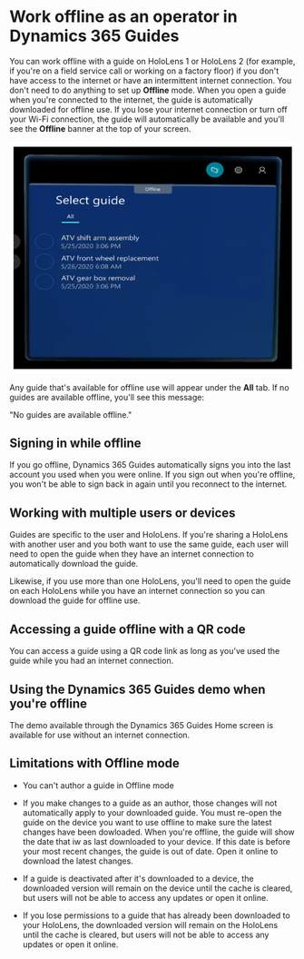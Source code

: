 

# Work offline as an operator in Dynamics 365 Guides

You can work offline with a guide on HoloLens 1 or HoloLens 2 (for example, if you're on a field service call or working on a factory floor) if you don't have access to the internet or have an intermittent internet connection. You don't need to do anything to set up **Offline** mode. When you open a guide when you're connected to the internet, the guide is automatically downloaded for offline use. If you lose your internet connection or turn off your Wi-Fi connection, the guide will automatically be available and you'll see the **Offline** banner at the top of your screen.

![Offline mode](media/offline-mode.PNG "Offline mode")

Any guide that's available for offline use will appear under the **All** tab. If no guides are available offline, you'll see this message: 

"No guides are available offline."

## Signing in while offline

If you go offline, Dynamics 365 Guides automatically signs you into the last account you used when you were online. If you sign out when you're offline, you won't be able to sign back in again until you reconnect to the internet.

## Working with multiple users or devices

Guides are specific to the user and HoloLens. If you're sharing a HoloLens with another user and you both want to use the same guide, each user will need to open the guide when they have an internet connection to automatically download the guide. 

Likewise, if you use more than one HoloLens, you'll need to open the guide on each HoloLens while you have an internet connection so you can download the guide for offline use.

## Accessing a guide offline with a QR code

You can access a guide using a QR code link as long as you've used the guide while you had an internet connection.

## Using the Dynamics 365 Guides demo when you're offline

The demo available through the Dynamics 365 Guides Home screen is available for use without an internet connection.

## Limitations with Offline mode

- You can't author a guide in Offline mode

- If you make changes to a guide as an author, those changes will not automatically apply to your downloaded guide. You must re-open the guide on the device you want to use offline to make sure the latest changes have been dowloaded. When you're offline, the guide will show the date that iw as last downloaded to your device. If this date is before your most recent changes, the guide is out of date. Open it online to download the latest changes.

- If a guide is deactivated after it's downloaded to a device, the downloaded version will remain on the device until the cache is cleared, but users will not be able to access any updates or open it online.

- If you lose permissions to a guide that has already been downloaded to your HoloLens, the downloaded version will remain on the HoloLens until the cache is cleared, but users will not be able to access any updates or open it online. 



